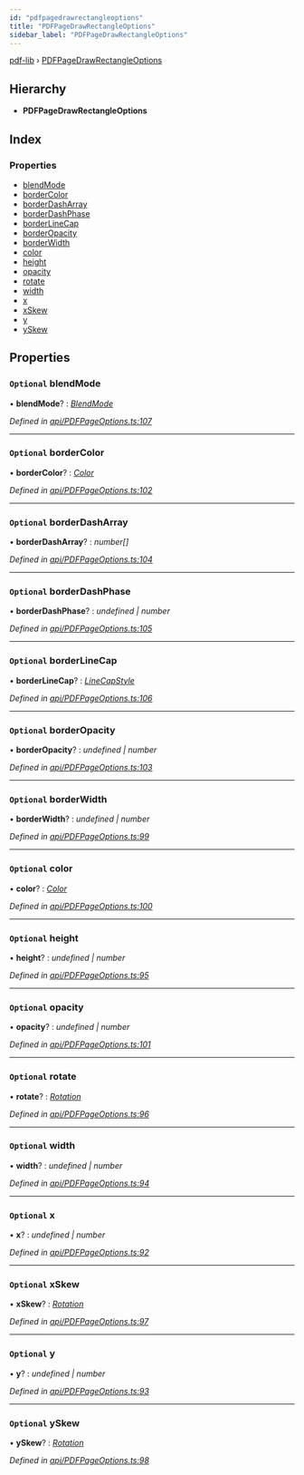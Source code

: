 ```yaml
---
id: "pdfpagedrawrectangleoptions"
title: "PDFPageDrawRectangleOptions"
sidebar_label: "PDFPageDrawRectangleOptions"
---
```


[pdf-lib](../index.md) › [PDFPageDrawRectangleOptions](pdfpagedrawrectangleoptions.md)

## Hierarchy

* **PDFPageDrawRectangleOptions**

## Index

### Properties

* [blendMode](pdfpagedrawrectangleoptions.md#optional-blendmode)
* [borderColor](pdfpagedrawrectangleoptions.md#optional-bordercolor)
* [borderDashArray](pdfpagedrawrectangleoptions.md#optional-borderdasharray)
* [borderDashPhase](pdfpagedrawrectangleoptions.md#optional-borderdashphase)
* [borderLineCap](pdfpagedrawrectangleoptions.md#optional-borderlinecap)
* [borderOpacity](pdfpagedrawrectangleoptions.md#optional-borderopacity)
* [borderWidth](pdfpagedrawrectangleoptions.md#optional-borderwidth)
* [color](pdfpagedrawrectangleoptions.md#optional-color)
* [height](pdfpagedrawrectangleoptions.md#optional-height)
* [opacity](pdfpagedrawrectangleoptions.md#optional-opacity)
* [rotate](pdfpagedrawrectangleoptions.md#optional-rotate)
* [width](pdfpagedrawrectangleoptions.md#optional-width)
* [x](pdfpagedrawrectangleoptions.md#optional-x)
* [xSkew](pdfpagedrawrectangleoptions.md#optional-xskew)
* [y](pdfpagedrawrectangleoptions.md#optional-y)
* [ySkew](pdfpagedrawrectangleoptions.md#optional-yskew)

## Properties

### `Optional` blendMode

• **blendMode**? : *[BlendMode](../enums/blendmode.md)*

*Defined in [api/PDFPageOptions.ts:107](https://github.com/Hopding/pdf-lib/blob/1f63950/src/api/PDFPageOptions.ts#L107)*

___

### `Optional` borderColor

• **borderColor**? : *[Color](../index.md#color)*

*Defined in [api/PDFPageOptions.ts:102](https://github.com/Hopding/pdf-lib/blob/1f63950/src/api/PDFPageOptions.ts#L102)*

___

### `Optional` borderDashArray

• **borderDashArray**? : *number[]*

*Defined in [api/PDFPageOptions.ts:104](https://github.com/Hopding/pdf-lib/blob/1f63950/src/api/PDFPageOptions.ts#L104)*

___

### `Optional` borderDashPhase

• **borderDashPhase**? : *undefined | number*

*Defined in [api/PDFPageOptions.ts:105](https://github.com/Hopding/pdf-lib/blob/1f63950/src/api/PDFPageOptions.ts#L105)*

___

### `Optional` borderLineCap

• **borderLineCap**? : *[LineCapStyle](../enums/linecapstyle.md)*

*Defined in [api/PDFPageOptions.ts:106](https://github.com/Hopding/pdf-lib/blob/1f63950/src/api/PDFPageOptions.ts#L106)*

___

### `Optional` borderOpacity

• **borderOpacity**? : *undefined | number*

*Defined in [api/PDFPageOptions.ts:103](https://github.com/Hopding/pdf-lib/blob/1f63950/src/api/PDFPageOptions.ts#L103)*

___

### `Optional` borderWidth

• **borderWidth**? : *undefined | number*

*Defined in [api/PDFPageOptions.ts:99](https://github.com/Hopding/pdf-lib/blob/1f63950/src/api/PDFPageOptions.ts#L99)*

___

### `Optional` color

• **color**? : *[Color](../index.md#color)*

*Defined in [api/PDFPageOptions.ts:100](https://github.com/Hopding/pdf-lib/blob/1f63950/src/api/PDFPageOptions.ts#L100)*

___

### `Optional` height

• **height**? : *undefined | number*

*Defined in [api/PDFPageOptions.ts:95](https://github.com/Hopding/pdf-lib/blob/1f63950/src/api/PDFPageOptions.ts#L95)*

___

### `Optional` opacity

• **opacity**? : *undefined | number*

*Defined in [api/PDFPageOptions.ts:101](https://github.com/Hopding/pdf-lib/blob/1f63950/src/api/PDFPageOptions.ts#L101)*

___

### `Optional` rotate

• **rotate**? : *[Rotation](../index.md#rotation)*

*Defined in [api/PDFPageOptions.ts:96](https://github.com/Hopding/pdf-lib/blob/1f63950/src/api/PDFPageOptions.ts#L96)*

___

### `Optional` width

• **width**? : *undefined | number*

*Defined in [api/PDFPageOptions.ts:94](https://github.com/Hopding/pdf-lib/blob/1f63950/src/api/PDFPageOptions.ts#L94)*

___

### `Optional` x

• **x**? : *undefined | number*

*Defined in [api/PDFPageOptions.ts:92](https://github.com/Hopding/pdf-lib/blob/1f63950/src/api/PDFPageOptions.ts#L92)*

___

### `Optional` xSkew

• **xSkew**? : *[Rotation](../index.md#rotation)*

*Defined in [api/PDFPageOptions.ts:97](https://github.com/Hopding/pdf-lib/blob/1f63950/src/api/PDFPageOptions.ts#L97)*

___

### `Optional` y

• **y**? : *undefined | number*

*Defined in [api/PDFPageOptions.ts:93](https://github.com/Hopding/pdf-lib/blob/1f63950/src/api/PDFPageOptions.ts#L93)*

___

### `Optional` ySkew

• **ySkew**? : *[Rotation](../index.md#rotation)*

*Defined in [api/PDFPageOptions.ts:98](https://github.com/Hopding/pdf-lib/blob/1f63950/src/api/PDFPageOptions.ts#L98)*
